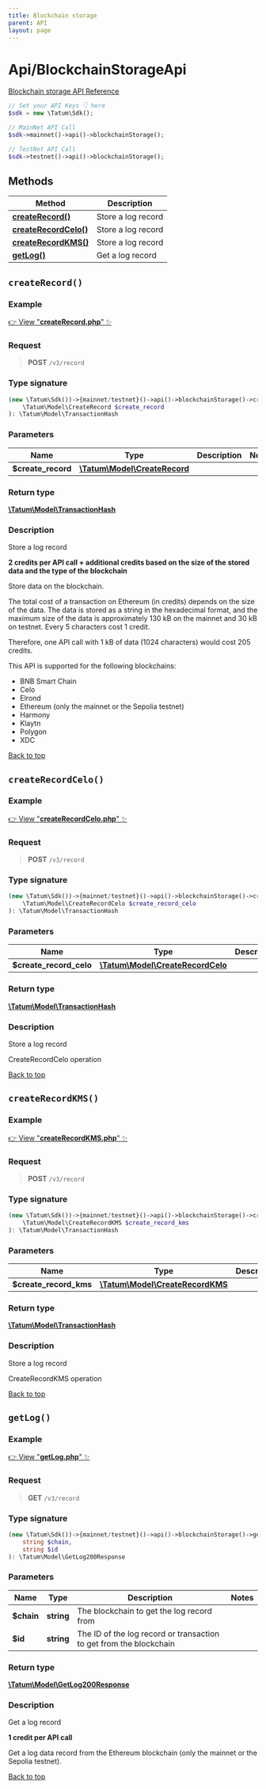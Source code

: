 ```yaml
---
title: Blockchain storage
parent: API
layout: page
---
```


# Api/BlockchainStorageApi

[Blockchain storage API Reference](https://apidoc.tatum.io/tag/Blockchain-storage/)

```php
// Set your API Keys 👇 here
$sdk = new \Tatum\Sdk();

// MainNet API Call
$sdk->mainnet()->api()->blockchainStorage();

// TestNet API Call
$sdk->testnet()->api()->blockchainStorage();
```

## Methods

Method | Description
------------- | -------------
[**createRecord()**](#createrecord) | Store a log record
[**createRecordCelo()**](#createrecordcelo) | Store a log record
[**createRecordKMS()**](#createrecordkms) | Store a log record
[**getLog()**](#getlog) | Get a log record


## `createRecord()`

### Example

[👉 View "**createRecord.php**" ✨](https://github.com/tatumio/tatum-php/blob/master/examples/Api/BlockchainStorageApi/createRecord.php)

### Request

> **POST** `/v3/record`

### Type signature

```php
(new \Tatum\Sdk())->{mainnet/testnet}()->api()->blockchainStorage()->createRecord(
    \Tatum\Model\CreateRecord $create_record
): \Tatum\Model\TransactionHash
```

### Parameters

Name | Type | Description  | Notes
------------- | ------------- | ------------- | -------------
 **$create_record** | [**\Tatum\Model\CreateRecord**](../../Model/CreateRecord) |  |

### Return type

[**\Tatum\Model\TransactionHash**](../../Model/TransactionHash)

### Description

Store a log record

**2 credits per API call + additional credits based on the size of the stored data and the type of the blockchain**

 Store data on the blockchain.

 The total cost of a transaction on Ethereum (in credits) depends on the size of the data. The data is stored as a string in the hexadecimal format, and the maximum size of the data is approximately 130 kB on the mainnet and 30 kB on testnet. Every 5 characters cost 1 credit.

 Therefore, one API call with 1 kB of data (1024 characters) would cost 205 credits.

 This API is supported for the following blockchains:

 

<ul> <li>BNB Smart Chain</li> <li>Celo</li> <li>Elrond</li> <li>Ethereum (only the mainnet or the Sepolia testnet)</li> <li>Harmony</li> <li>Klaytn</li> <li>Polygon</li> <li>XDC</li> </ul>

[Back to top](#top)



## `createRecordCelo()`

### Example

[👉 View "**createRecordCelo.php**" ✨](https://github.com/tatumio/tatum-php/blob/master/examples/Api/BlockchainStorageApi/createRecordCelo.php)

### Request

> **POST** `/v3/record`

### Type signature

```php
(new \Tatum\Sdk())->{mainnet/testnet}()->api()->blockchainStorage()->createRecordCelo(
    \Tatum\Model\CreateRecordCelo $create_record_celo
): \Tatum\Model\TransactionHash
```

### Parameters

Name | Type | Description  | Notes
------------- | ------------- | ------------- | -------------
 **$create_record_celo** | [**\Tatum\Model\CreateRecordCelo**](../../Model/CreateRecordCelo) |  |

### Return type

[**\Tatum\Model\TransactionHash**](../../Model/TransactionHash)

### Description

Store a log record

CreateRecordCelo operation

[Back to top](#top)



## `createRecordKMS()`

### Example

[👉 View "**createRecordKMS.php**" ✨](https://github.com/tatumio/tatum-php/blob/master/examples/Api/BlockchainStorageApi/createRecordKMS.php)

### Request

> **POST** `/v3/record`

### Type signature

```php
(new \Tatum\Sdk())->{mainnet/testnet}()->api()->blockchainStorage()->createRecordKMS(
    \Tatum\Model\CreateRecordKMS $create_record_kms
): \Tatum\Model\TransactionHash
```

### Parameters

Name | Type | Description  | Notes
------------- | ------------- | ------------- | -------------
 **$create_record_kms** | [**\Tatum\Model\CreateRecordKMS**](../../Model/CreateRecordKMS) |  |

### Return type

[**\Tatum\Model\TransactionHash**](../../Model/TransactionHash)

### Description

Store a log record

CreateRecordKMS operation

[Back to top](#top)



## `getLog()`

### Example

[👉 View "**getLog.php**" ✨](https://github.com/tatumio/tatum-php/blob/master/examples/Api/BlockchainStorageApi/getLog.php)

### Request

> **GET** `/v3/record`

### Type signature

```php
(new \Tatum\Sdk())->{mainnet/testnet}()->api()->blockchainStorage()->getLog(
    string $chain,
    string $id
): \Tatum\Model\GetLog200Response
```

### Parameters

Name | Type | Description  | Notes
------------- | ------------- | ------------- | -------------
 **$chain** | **string**  | The blockchain to get the log record from |
 **$id** | **string**  | The ID of the log record or transaction to get from the blockchain |

### Return type

[**\Tatum\Model\GetLog200Response**](../../Model/GetLog200Response)

### Description

Get a log record

**1 credit per API call**

 Get a log data record from the Ethereum blockchain (only the mainnet or the Sepolia testnet).

[Back to top](#top)

